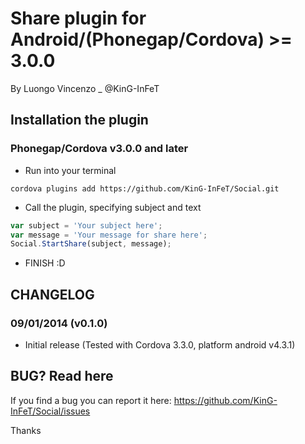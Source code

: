 # Share plugin for Android/(Phonegap/Cordova) >= 3.0.0
By Luongo Vincenzo _ @KinG-InFeT



## Installation the plugin

### Phonegap/Cordova v3.0.0 and later


* Run into your terminal

```text
cordova plugins add https://github.com/KinG-InFeT/Social.git
```

* Call the plugin, specifying subject and text

```javascript
var subject = 'Your subject here';
var message = 'Your message for share here';
Social.StartShare(subject, message);
```

* FINISH :D



## CHANGELOG

### 09/01/2014 (v0.1.0)
* Initial release (Tested with Cordova 3.3.0, platform android v4.3.1)



## BUG? Read here

If you find a bug you can report it here: https://github.com/KinG-InFeT/Social/issues


Thanks
